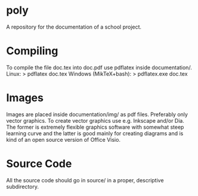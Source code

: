 poly
====

A repository for the documentation of a school project.

Compiling
=========

To compile the file doc.tex into doc.pdf use pdflatex inside documentation/. 
  Linux:
    > pdflatex doc.tex 
  Windows (MikTeX+bash):
    > pdflatex.exe doc.tex

Images
======

Images are placed inside documentation/img/ as pdf files. Preferably
only vector graphics. To create vector graphics use e.g. Inkscape
and/or Dia. The former is extremely flexible graphics software with
somewhat steep learning curve and the latter is good mainly for
creating diagrams and is kind of an open source version of Office
Visio.

Source Code
===========

All the source code should go in source/ in a proper, descriptive
subdirectory.